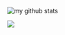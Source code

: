 ![my github stats](https://github-readme-stats.vercel.app/api?username=Florian7T)

![](https://komarev.com/ghpvc/?username=Florian7Te&color=blue)
